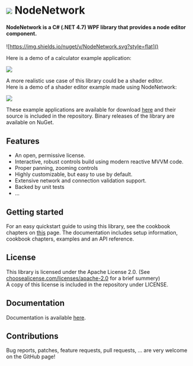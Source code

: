 # ![](https://raw.githubusercontent.com/Wouterdek/NodeNetwork/gh-pages/img/logo128.png) NodeNetwork

#### NodeNetwork is a C# (.NET 4.7) WPF library that provides a node editor component.

![https://img.shields.io/nuget/v/NodeNetwork.svg?style=flat]()

Here is a demo of a calculator example application:

![](https://raw.githubusercontent.com/Wouterdek/NodeNetwork/gh-pages/img/demo1.gif)

A more realistic use case of this library could be a shader editor.  
Here is a demo of a shader editor example made using NodeNetwork:

![](https://raw.githubusercontent.com/Wouterdek/NodeNetwork/gh-pages/img/demo2.gif "")

These example applications are available for download [here](https://github.com/Wouterdek/NodeNetwork/releases) and their source is included in the repository.
Binary releases of the library are available on NuGet.

## Features
 - An open, permissive license.
 - Interactive, robust controls build using modern reactive MVVM code.
 - Proper panning, zooming controls
 - Highly customizable, but easy to use by default.
 - Extensive network and connection validation support.
 - Backed by unit tests
 - ...

## Getting started
For an easy quickstart guide to using this library, see the cookbook chapters on [this](https://wouterdek.github.io/NodeNetwork/doc) page.
The documentation includes setup information, cookbook chapters, examples and an API reference.

## License
This library is licensed under the Apache License 2.0. (See [choosealicense.com/licenses/apache-2.0](https://choosealicense.com/licenses/apache-2.0) for a brief summery)  
A copy of this license is included in the repository under LICENSE.

## Documentation
Documentation is available [here](https://wouterdek.github.io/NodeNetwork/doc).

## Contributions
Bug reports, patches, feature requests, pull requests, ... are very welcome on the GitHub page!
